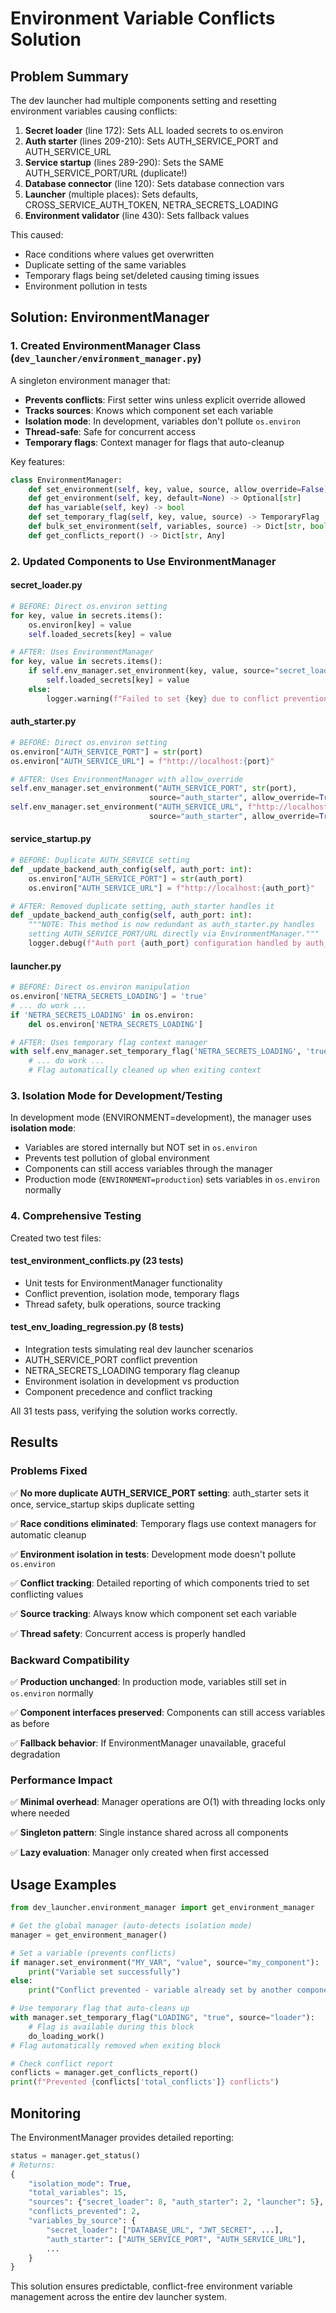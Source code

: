 # Environment Variable Conflicts Solution

## Problem Summary

The dev launcher had multiple components setting and resetting environment variables causing conflicts:

1. **Secret loader** (line 172): Sets ALL loaded secrets to os.environ
2. **Auth starter** (lines 209-210): Sets AUTH_SERVICE_PORT and AUTH_SERVICE_URL  
3. **Service startup** (lines 289-290): Sets the SAME AUTH_SERVICE_PORT/URL (duplicate!)
4. **Database connector** (line 120): Sets database connection vars
5. **Launcher** (multiple places): Sets defaults, CROSS_SERVICE_AUTH_TOKEN, NETRA_SECRETS_LOADING
6. **Environment validator** (line 430): Sets fallback values

This caused:
- Race conditions where values get overwritten
- Duplicate setting of the same variables
- Temporary flags being set/deleted causing timing issues
- Environment pollution in tests

## Solution: EnvironmentManager

### 1. Created EnvironmentManager Class (`dev_launcher/environment_manager.py`)

A singleton environment manager that:

- **Prevents conflicts**: First setter wins unless explicit override allowed
- **Tracks sources**: Knows which component set each variable
- **Isolation mode**: In development, variables don't pollute `os.environ`
- **Thread-safe**: Safe for concurrent access
- **Temporary flags**: Context manager for flags that auto-cleanup

Key features:
```python
class EnvironmentManager:
    def set_environment(self, key, value, source, allow_override=False) -> bool
    def get_environment(self, key, default=None) -> Optional[str]
    def has_variable(self, key) -> bool
    def set_temporary_flag(self, key, value, source) -> TemporaryFlag
    def bulk_set_environment(self, variables, source) -> Dict[str, bool]
    def get_conflicts_report() -> Dict[str, Any]
```

### 2. Updated Components to Use EnvironmentManager

#### secret_loader.py
```python
# BEFORE: Direct os.environ setting
for key, value in secrets.items():
    os.environ[key] = value
    self.loaded_secrets[key] = value

# AFTER: Uses EnvironmentManager
for key, value in secrets.items():
    if self.env_manager.set_environment(key, value, source="secret_loader"):
        self.loaded_secrets[key] = value
    else:
        logger.warning(f"Failed to set {key} due to conflict prevention")
```

#### auth_starter.py
```python
# BEFORE: Direct os.environ setting
os.environ["AUTH_SERVICE_PORT"] = str(port)
os.environ["AUTH_SERVICE_URL"] = f"http://localhost:{port}"

# AFTER: Uses EnvironmentManager with allow_override
self.env_manager.set_environment("AUTH_SERVICE_PORT", str(port), 
                               source="auth_starter", allow_override=True)
self.env_manager.set_environment("AUTH_SERVICE_URL", f"http://localhost:{port}", 
                               source="auth_starter", allow_override=True)
```

#### service_startup.py
```python
# BEFORE: Duplicate AUTH_SERVICE setting
def _update_backend_auth_config(self, auth_port: int):
    os.environ["AUTH_SERVICE_PORT"] = str(auth_port)
    os.environ["AUTH_SERVICE_URL"] = f"http://localhost:{auth_port}"

# AFTER: Removed duplicate setting, auth_starter handles it
def _update_backend_auth_config(self, auth_port: int):
    """NOTE: This method is now redundant as auth_starter.py handles
    setting AUTH_SERVICE_PORT/URL directly via EnvironmentManager."""
    logger.debug(f"Auth port {auth_port} configuration handled by auth_starter")
```

#### launcher.py
```python
# BEFORE: Direct os.environ manipulation
os.environ['NETRA_SECRETS_LOADING'] = 'true'
# ... do work ...
if 'NETRA_SECRETS_LOADING' in os.environ:
    del os.environ['NETRA_SECRETS_LOADING']

# AFTER: Uses temporary flag context manager
with self.env_manager.set_temporary_flag('NETRA_SECRETS_LOADING', 'true', 'launcher_early_load'):
    # ... do work ...
    # Flag automatically cleaned up when exiting context
```

### 3. Isolation Mode for Development/Testing

In development mode (ENVIRONMENT=development), the manager uses **isolation mode**:

- Variables are stored internally but NOT set in `os.environ`
- Prevents test pollution of global environment
- Components can still access variables through the manager
- Production mode (`ENVIRONMENT=production`) sets variables in `os.environ` normally

### 4. Comprehensive Testing

Created two test files:

#### test_environment_conflicts.py (23 tests)
- Unit tests for EnvironmentManager functionality
- Conflict prevention, isolation mode, temporary flags
- Thread safety, bulk operations, source tracking

#### test_env_loading_regression.py (8 tests)  
- Integration tests simulating real dev launcher scenarios
- AUTH_SERVICE_PORT conflict prevention
- NETRA_SECRETS_LOADING temporary flag cleanup
- Environment isolation in development vs production
- Component precedence and conflict tracking

All 31 tests pass, verifying the solution works correctly.

## Results

### Problems Fixed

✅ **No more duplicate AUTH_SERVICE_PORT setting**: auth_starter sets it once, service_startup skips duplicate setting

✅ **Race conditions eliminated**: Temporary flags use context managers for automatic cleanup

✅ **Environment isolation in tests**: Development mode doesn't pollute `os.environ`

✅ **Conflict tracking**: Detailed reporting of which components tried to set conflicting values

✅ **Source tracking**: Always know which component set each variable

✅ **Thread safety**: Concurrent access is properly handled

### Backward Compatibility

✅ **Production unchanged**: In production mode, variables still set in `os.environ` normally

✅ **Component interfaces preserved**: Components can still access variables as before

✅ **Fallback behavior**: If EnvironmentManager unavailable, graceful degradation

### Performance Impact

✅ **Minimal overhead**: Manager operations are O(1) with threading locks only where needed

✅ **Singleton pattern**: Single instance shared across all components

✅ **Lazy evaluation**: Manager only created when first accessed

## Usage Examples

```python
from dev_launcher.environment_manager import get_environment_manager

# Get the global manager (auto-detects isolation mode)
manager = get_environment_manager()

# Set a variable (prevents conflicts)
if manager.set_environment("MY_VAR", "value", source="my_component"):
    print("Variable set successfully")
else:
    print("Conflict prevented - variable already set by another component")

# Use temporary flag that auto-cleans up
with manager.set_temporary_flag("LOADING", "true", source="loader"):
    # Flag is available during this block
    do_loading_work()
# Flag automatically removed when exiting block

# Check conflict report
conflicts = manager.get_conflicts_report()
print(f"Prevented {conflicts['total_conflicts']} conflicts")
```

## Monitoring

The EnvironmentManager provides detailed reporting:

```python
status = manager.get_status()
# Returns:
{
    "isolation_mode": True,
    "total_variables": 15,
    "sources": {"secret_loader": 8, "auth_starter": 2, "launcher": 5},
    "conflicts_prevented": 2,
    "variables_by_source": {
        "secret_loader": ["DATABASE_URL", "JWT_SECRET", ...],
        "auth_starter": ["AUTH_SERVICE_PORT", "AUTH_SERVICE_URL"],
        ...
    }
}
```

This solution ensures predictable, conflict-free environment variable management across the entire dev launcher system.